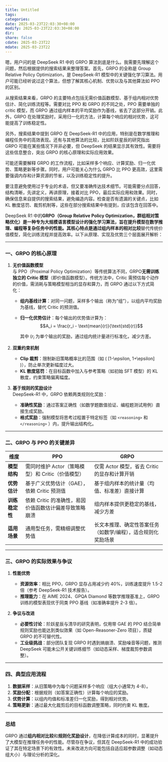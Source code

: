 ```yaml
---
title: Untitled
tags: 
categories: 
date: 2025-03-23T22:03:30+08:00
modify: 2025-03-23T22:03:30+08:00
dir: 
share: false
cdate: 2025-03-23T22
mdate: 2025-03-23T22
---
```


<zhithink>
嗯，用户问的是 DeepSeek R1 中的 GRPO 算法到底是什么。我需要先理解这个问题，然后根据提供的搜索结果来整理答案。首先，GRPO 的全称是 Group Relative Policy Optimization，是 DeepSeek-R1 模型中的关键强化学习算法。用户可能已经听说过这个算法，但想了解其核心机制、优势以及与其他算法如 PPO 的区别。

从搜索结果来看，GRPO 的主要特点包括无需价值函数模型、基于组内相对优势估计、简化训练流程等。需要对比 PPO 和 GRPO 的不同之处，PPO 需要单独的 critic 模型，而 GRPO 通过组内样本的平均奖励作为基线，省去了这部分开销。此外，GRPO 在处理奖励时，采用归一化的方法，计算每个响应的相对优势，这可能提高了训练稳定性。

另外，搜索结果中提到 GRPO 在 DeepSeek-R1 中的应用，特别是在数学推理和编程任务中的高效表现。还有与其他算法的比较，比如阶跃星辰的研究指出 GRPO 可能在某些情况下并非必要，但 DeepSeek 的结果显示其有效性。需要将这些信息整合，突出 GRPO 的核心原理和实际应用效果。

可能还需要解释 GRPO 的工作流程，比如采样多个响应、计算奖励、归一化优势、策略更新等步骤。同时，用户可能关心为什么 GRPO 比 PPO 更高效，这里需要强调内存和计算资源的节省，以及训练稳定性的提升。

要注意避免使用过于专业的术语，但又要准确传达技术细节。可能需要分点回答，结构清晰，先讲定义，再讲原理，接着对比 PPO，最后实际应用和效果。同时，确保信息来自提供的搜索结果，避免编造内容。检查是否有遗漏的关键点，比如 KL 散度惩罚、裁剪机制等，这些在部分搜索结果中有提到，应该包含在回答中。
</zhithink>

DeepSeek R1 中的**GRPO（Group Relative Policy Optimization，群组相对策略优化）**是一种专为大规模语言模型设计的强化学习算法，旨在提升模型在数学推理、编程等复杂任务中的性能。其核心特点是通过组内样本的**相对比较**替代传统价值模型，简化训练流程并提高效率。以下从原理、实现及优势三个层面展开解析：

---

### 一、GRPO 的核心原理
1. **无价值函数模型**  
   与 PPO（Proximal Policy Optimization）等传统算法不同，GRPO**无需训练独立的 Critic 模型**（即价值函数模型）。传统方法中，Critic 需预估每个动作的价值，需消耗与策略模型相当的显存和算力，而 GRPO 通过以下方式简化：
   - **组内基线计算**：对同一问题，采样多个输出（称为“组”），以组内平均奖励为基线，替代 Critic 的预测值。
   - **归一化优势估计**：每个输出的优势值计算为：  
     $$A_i = \frac{r_i - \text{mean}(r)}{\text{std}(r)}$$
     
     其中 \($r_i$ 为单个输出的奖励，通过组内统计量进行标准化，减少方差。

2. **双重约束机制**  
   - **Clip 裁剪**：限制新旧策略概率比的范围（如 \( [1-\epsilon, 1+\epsilon] \)），防止单次更新幅度过大。
   - **KL 散度惩罚**：在目标函数中加入与参考策略（如初始 SFT 模型）的 KL 散度，约束策略偏离幅度。

3. **基于规则的奖励设计**  
   DeepSeek-R1 中，GRPO 依赖两类规则化奖励：
   - **准确性奖励**：通过答案正确性（如数学题数值验证、编程题测试用例）直接生成奖励。
   - **格式奖励**：强制模型将思考过程置于特定标签（如 `<reasoning>` 和 `</reasoning>` ）内，提升输出结构化。

---

### 二、GRPO 与 PPO 的关键差异
| **维度**         | **PPO**                                                                 | **GRPO**                                                                 |
|-------------------|-------------------------------------------------------------------------|--------------------------------------------------------------------------|
| **模型结构**      | 需同时维护 Actor（策略模型）和 Critic（价值模型）                         | 仅需 Actor 模型，省去 Critic 的显存和计算开销                               |
| **优势估计**      | 基于广义优势估计（GAE），依赖 Critic 预测值                               | 基于组内样本的统计量（均值、标准差）直接计算                             |
| **训练稳定性**    | 依赖 Critic 的准确性，易因价值函数估计偏差导致策略崩溃                   | 组内样本提供更稳定的基线，减少方差                                       |
| **适用场景**      | 通用型任务，需精细调整优势值                                            | 长文本推理、确定性答案任务（如数学/编程），适合规则化奖励场景            |

---

### 三、GRPO 的实际效果与争议
1. **性能优势**  
   - **资源效率**：相比 PPO，GRPO 显存占用减少约 40%，训练速度提升 1.5-2 倍（参考 DeepSeek-R1 技术报告）。
   - **推理能力**：在 AIME 2024、GPQA Diamond 等数学推理基准上，GRPO 训练的模型表现优于同类 PPO 基线（如准确率提升 2-3 倍）。

2. **争议与改进**  
   - **必要性讨论**：阶跃星辰与清华的研究表明，仅用带 GAE 的 PPO 结合简单规则奖励也能达到类似效果（如 Open-Reasoner-Zero 项目），质疑 GRPO 的不可替代性。
   - **工业级挑战**：部分团队复现 GRPO 时遇到熵崩溃、奖励噪音等问题，推测 DeepSeek 可能未公开关键训练细节（如动态采样、梯度裁剪参数调整）。

---

### 四、典型应用流程
1. **数据采样**：从旧策略中为每个问题采样多个响应（组大小通常为 4-8）。
2. **奖励分配**：根据规则（如答案正确性）计算每个响应的奖励。
3. **优势计算**：以组内均值和标准差归一化奖励，得到相对优势。
4. **策略更新**：通过最大化裁剪后的目标函数调整策略，同时约束 KL 散度。

---

### 总结
GRPO 通过**组内相对比较**和**规则化奖励设计**，在降低计算成本的同时，显著提升了大模型在推理任务中的性能。尽管存在争议，但其在 DeepSeek-R1 中的成功验证了其在特定场景下的有效性。未来改进方向可能包括自适应超参数调整（如动态组大小）与理论分析的深化。